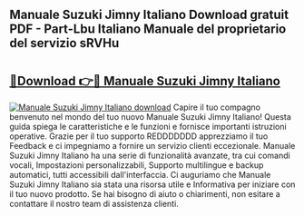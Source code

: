 ## Manuale Suzuki Jimny Italiano Download gratuit PDF - Part-Lbu Italiano Manuale del proprietario del servizio sRVHu

# <h2><a href="http://dfe5txv.blite.top/?on=Manuale+Suzuki+Jimny+Italiano">🔗Download 👉🔴 Manuale Suzuki Jimny Italiano</a></h2>

[![Manuale Suzuki Jimny Italiano download](https://i.imgur.com/lujVjoI.png)](http://dfe5txv.blite.top/?on=Manuale+Suzuki+Jimny+Italiano)
Capire il tuo compagno benvenuto nel mondo del tuo nuovo Manuale Suzuki Jimny Italiano! Questa guida spiega le caratteristiche e le funzioni e fornisce importanti istruzioni operative. Grazie per il tuo supporto REDDDDDDD apprezziamo il tuo Feedback e ci impegniamo a fornire un servizio clienti eccezionale. Manuale Suzuki Jimny Italiano ha una serie di funzionalità avanzate, tra cui comandi vocali, Impostazioni personalizzabili, Supporto multilingue e backup automatici, tutti accessibili dall'interfaccia. Ci auguriamo che Manuale Suzuki Jimny Italiano sia stata una risorsa utile e Informativa per iniziare con il tuo nuovo prodotto. Se hai bisogno di aiuto o chiarimenti, non esitare a contattare il nostro team di assistenza clienti.
